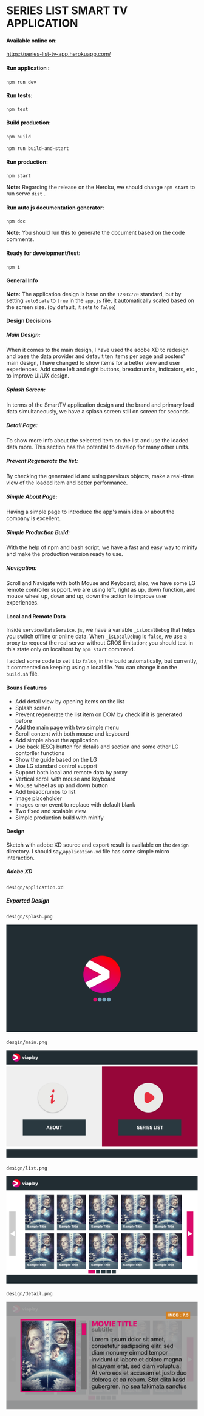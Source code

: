 # SERIES LIST SMART TV APPLICATION



#### Available online on:

https://series-list-tv-app.herokuapp.com/



#### Run application : 

`npm run dev `



#### Run tests: 

`npm test`



#### Build production: 

`npm build`

`npm run build-and-start`



#### Run production: 

`npm start`

**Note:** Regarding the release on the Heroku, we should change `npm start` to run serve `dist` .



#### Run auto js documentation generator: 

`npm doc`

**Note:** You should run this to generate the document based on the code comments. 



#### Ready for development/test: 

`npm i`



#### General Info

**Note:** The application design is base on the `1280x720` standard, but by setting `autoScale` to `true` in the `app.js` file, it automatically scaled based on the screen size. (by default, it sets to ‍`false`)



#### Design Decisions

##### Main Design:
When it comes to the main design, I have used the adobe XD to redesign and base the data provider and default ten items per page and posters' main design, I have changed to show items for a better view and user experiences. Add some left and right buttons, breadcrumbs, indicators, etc., to improve UI/UX design.

##### Splash Screen:
In terms of the SmartTV application design and the brand and primary load data simultaneously, we have a splash screen still on screen for seconds.

##### Detail Page:
To show more info about the selected item on the list and use the loaded data more. This section has the potential to develop for many other units.

##### Prevent Regenerate the list:
By checking the generated id and using previous objects, make a real-time view of the loaded item and better performance.

##### Simple About Page:
Having a simple page to introduce the app's main idea or about the company is excellent.

##### Simple Production Build:
With the help of npm and bash script, we have a fast and easy way to minify and make the production version ready to use.

##### Navigation:
Scroll and Navigate with both Mouse and Keyboard; also, we have some LG remote controller support. we are using left, right as up, down function, and mouse wheel up, down and up, down the action to improve user experiences.



#### Local and Remote Data

Inside `service/DataService.js`, we have a variable `_isLocalDebug` that helps you switch offline or online data. When `_isLocalDebug` is `false`, we use a proxy to request the real server without CROS limitation; you should test in this state only on localhost by `npm start` command.

I added some code to set it to `false`, in the build automatically, but currently, it commented on keeping using a local file. You can change it on the `build.sh` file. 

  

#### Bouns Features

* Add detail view by opening items on the list
* Splash screen
* Prevent regenerate the list item on DOM by check if it is generated before
* Add the main page with two simple menu
* Scroll content with both mouse and keyboard
* Add simple about the application
* Use back (ESC) button for details and section and some other LG contorller functions
* Show the guide based on the LG
* Use LG standard control support
* Support both local and remote data by proxy
* Vertical scroll with mouse and keyboard
* Mouse wheel as up and down button
* Add breadcrumbs to list
* Image placeholder
* Images error event to replace with default blank
* Two fixed and scalable view
* Simple production build with minify



#### Design 

Sketch with adobe XD source and export result is available on the `design` directory. I should say,`application.xd` file has some simple micro interaction.

##### Adobe XD

`design/application.xd` 

##### Exported Design

`design/splash.png` 

![Splash Screen](./design/splash.png)

`desgin/main.png `

![Main Screen](./design/main.png)

`design/list.png`

![List Screen](./design/list.png)

`design/detail.png`

![Splash Screen](./design/detail.png)



